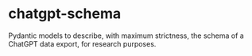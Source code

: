 # chatgpt-schema
Pydantic models to describe, with maximum strictness, the schema of a ChatGPT data export, for research purposes.
